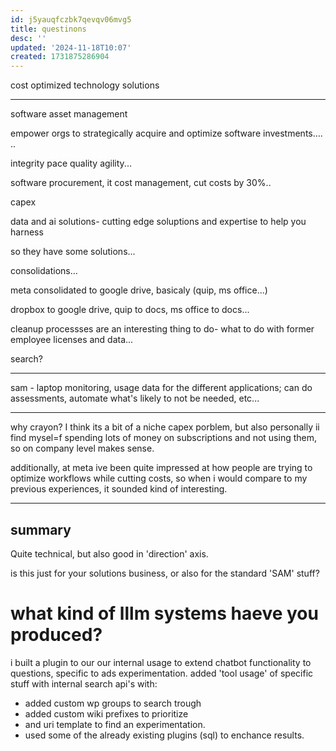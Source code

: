 ```yaml
---
id: j5yauqfczbk7qevqv06mvg5
title: questinons
desc: ''
updated: '2024-11-18T10:07'
created: 1731875286904
---
```

cost optimized technology solutions

* * *

software asset management

empower orgs to strategically acquire and optimize software investments....
..

integrity pace quality agility...

software procurement, it cost management, cut costs by 30%..

capex

data and ai solutions- cutting edge soluptions and expertise to help you harness

so they have some solutions...

consolidations...

meta consolidated to google drive, basicaly (quip, ms office...)

dropbox to google drive, quip to docs, ms office to docs...

cleanup processses are an interesting thing to do- what to do with former employee licenses and data...

search?

* * *

sam - laptop monitoring, usage data for the different applications; can do assessments, automate what's likely to not be needed, etc...

* * *

why crayon?
I think its a bit of a niche capex porblem, but also personally ii find mysel=f spending lots of money on subscriptions and not using them, so on company level makes sense.

additionally, at meta ive been quite impressed at how people are trying to optimize workflows while cutting costs, so when i would compare to my previous experiences, it
sounded kind of interesting.

* * *

## summary

Quite technical, but also good in 'direction' axis.

is this just for your solutions business, or also for the standard 'SAM' stuff?

# what kind of lllm systems haeve you produced?

i built a plugin to our our internal usage to extend chatbot functionality to questions, 
specific to ads experimentation.
added 'tool usage' of specific stuff with internal search api's with:

- added custom wp groups to search trough
- added custom wiki prefixes to prioritize
- and uri template to find an experimentation.
- used some of the already existing plugins (sql) to enchance results.

